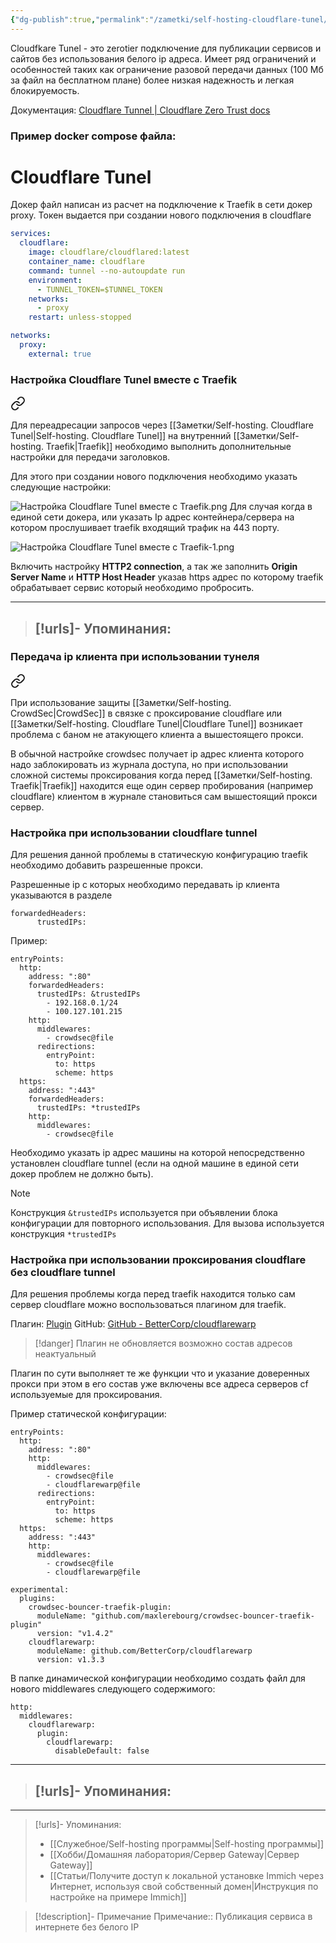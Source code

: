 ```yaml
---
{"dg-publish":true,"permalink":"/zametki/self-hosting-cloudflare-tunel/","created":"2024-08-18 01:15","updated":"2025-06-10T01:50:26+03:00"}
---
```


Cloudfkare Tunel - это zerotier подключение для публикации сервисов и сайтов без использования белого ip адреса. Имеет ряд ограничений и особенностей таких как ограничение разовой передачи данных (100 Мб за файл на бесплатном плане) более низкая надежность и легкая блокируемость.

Документация: [Cloudflare Tunnel | Cloudflare Zero Trust docs](https://developers.cloudflare.com/cloudflare-one/connections/connect-networks/)

### Пример docker compose файла:

<div class="transclusion internal-embed is-loaded"><div class="markdown-embed">

<div class="markdown-embed-title">

# Cloudflare Tunel

</div>



Докер файл написан из расчет на подключение к Traefik в сети докер proxy. Токен выдается при создании нового подключения в cloudflare

```yaml
services:
  cloudflare:
    image: cloudflare/cloudflared:latest
    container_name: cloudflare
    command: tunnel --no-autoupdate run
    environment:
      - TUNNEL_TOKEN=$TUNNEL_TOKEN
    networks:
      - proxy
    restart: unless-stopped

networks:
  proxy:
    external: true
```



</div></div>


### Настройка Cloudflare Tunel вместе с Traefik

<div class="transclusion internal-embed is-loaded"><a class="markdown-embed-link" href="/zametki/nastrojka-cloudflare-tunel-vmeste-s-traefik/" aria-label="Open link"><svg xmlns="http://www.w3.org/2000/svg" width="24" height="24" viewBox="0 0 24 24" fill="none" stroke="currentColor" stroke-width="2" stroke-linecap="round" stroke-linejoin="round" class="svg-icon lucide-link"><path d="M10 13a5 5 0 0 0 7.54.54l3-3a5 5 0 0 0-7.07-7.07l-1.72 1.71"></path><path d="M14 11a5 5 0 0 0-7.54-.54l-3 3a5 5 0 0 0 7.07 7.07l1.71-1.71"></path></svg></a><div class="markdown-embed">




Для переадресации запросов через [[Заметки/Self-hosting. Cloudflare Tunel\|Self-hosting. Cloudflare Tunel]]  на внутренний [[Заметки/Self-hosting. Traefik\|Traefik]] необходимо выполнить дополнительные настройки для передачи заголовков. 

Для этого при создании нового подключения необходимо указать следующие настройки:

![Настройка Cloudflare Tunel вместе с Traefik.png](/img/user/%D0%98%D1%81%D1%85%D0%BE%D0%B4%D0%BD%D0%B8%D0%BA%D0%B8/%D0%9D%D0%B0%D1%81%D1%82%D1%80%D0%BE%D0%B9%D0%BA%D0%B0%20Cloudflare%20Tunel%20%D0%B2%D0%BC%D0%B5%D1%81%D1%82%D0%B5%20%D1%81%20Traefik.png)
Для случая когда в единой сети докера, или указать Ip адрес контейнера/сервера на котором прослушивает traefik входящий трафик на 443 порту.

![Настройка Cloudflare Tunel вместе с Traefik-1.png](/img/user/%D0%98%D1%81%D1%85%D0%BE%D0%B4%D0%BD%D0%B8%D0%BA%D0%B8/%D0%9D%D0%B0%D1%81%D1%82%D1%80%D0%BE%D0%B9%D0%BA%D0%B0%20Cloudflare%20Tunel%20%D0%B2%D0%BC%D0%B5%D1%81%D1%82%D0%B5%20%D1%81%20Traefik-1.png)

Включить настройку **HTTP2 connection**, а так же заполнить **Origin Server Name** и **HTTP Host Header** указав https адрес по которому traefik обрабатывает сервис который необходимо пробросить.

---
> [!urls]- Упоминания:
> - 

</div></div>


### Передача ip клиента при использовании тунеля

<div class="transclusion internal-embed is-loaded"><a class="markdown-embed-link" href="/zametki/blokirovka-realnogo-ip-atakuyushhego-v-crowdsec-tarefik-cf-tunel/" aria-label="Open link"><svg xmlns="http://www.w3.org/2000/svg" width="24" height="24" viewBox="0 0 24 24" fill="none" stroke="currentColor" stroke-width="2" stroke-linecap="round" stroke-linejoin="round" class="svg-icon lucide-link"><path d="M10 13a5 5 0 0 0 7.54.54l3-3a5 5 0 0 0-7.07-7.07l-1.72 1.71"></path><path d="M14 11a5 5 0 0 0-7.54-.54l-3 3a5 5 0 0 0 7.07 7.07l1.71-1.71"></path></svg></a><div class="markdown-embed">




При использование защиты [[Заметки/Self-hosting. CrowdSec\|CrowdSec]] в связке с проксирование cloudflare или [[Заметки/Self-hosting. Cloudflare Tunel\|Cloudflare Tunel]]  возникает проблема с баном не атакующего клиента а вышестоящего прокси. 

В обычной настройке crowdsec получает ip адрес клиента которого надо заблокировать из журнала доступа, но при использовании сложной системы проксирования когда перед [[Заметки/Self-hosting. Traefik\|Traefik]] находится еще один сервер пробирования (например cloudflare) клиентом в журнале становиться сам вышестоящий прокси сервер. 

### Настройка при использовании cloudflare tunnel

Для решения данной проблемы в статическую конфигурацию traefik необходимо добавить разрешенные прокси.

Разрешенные ip с которых необходимо передавать ip клиента указываются в разделе
```
forwardedHeaders:
      trustedIPs:
```

Пример:
```
entryPoints:
  http:
    address: ":80"
    forwardedHeaders:
      trustedIPs: &trustedIPs
        - 192.168.0.1/24
        - 100.127.101.215
    http:
      middlewares:
        - crowdsec@file
      redirections:
        entryPoint:
          to: https
          scheme: https
  https:
    address: ":443"
    forwardedHeaders:
      trustedIPs: *trustedIPs
    http:
      middlewares:
        - crowdsec@file
```

Необходимо указать ip адрес машины на которой непосредственно установлен cloudflare tunnel (если на одной машине в единой сети докер проблем не должно быть).

> [!note]
> Конструкция `&trustedIPs` используется при объявлении блока конфигурации  для повторного использования. Для вызова используется конструкция `*trustedIPs`

### Настройка при использовании проксирования cloudflare без cloudflare tunnel

Для решения проблемы когда перед traefik находится только сам сервер cloudflare можно воспользоваться плагином для traefik.

Плагин: [Plugin](https://plugins.traefik.io/plugins/62e97498e2bf06d4675b9443/real-ip-from-cloudflare-proxy-tunnel)
GitHub:  [GitHub - BetterCorp/cloudflarewarp](https://github.com/BetterCorp/cloudflarewarp?tab=readme-ov-file)

> [!danger]
> Плагин не обновляется возможно состав адресов неактуальный

Плагин по сути выполняет те же функции что и указание доверенных прокси при этом в его состав уже включены все адреса серверов cf используемые для проксирования.

Пример статической конфигурации:
```
entryPoints:
  http:
    address: ":80"
    http:
      middlewares:
        - crowdsec@file
        - cloudflarewarp@file
      redirections:
        entryPoint:
          to: https
          scheme: https
  https:
    address: ":443"
    http:
      middlewares:
        - crowdsec@file
        - cloudflarewarp@file

experimental:
  plugins:
    crowdsec-bouncer-traefik-plugin:
      moduleName: "github.com/maxlerebourg/crowdsec-bouncer-traefik-plugin"
      version: "v1.4.2"
    cloudflarewarp:
      moduleName: github.com/BetterCorp/cloudflarewarp
      version: v1.3.3
```

В папке динамической конфигурации необходимо создать файл для нового middlewares следующего содержимого:
```
http:
  middlewares:
    cloudflarewarp:
      plugin:
        cloudflarewarp:
          disableDefault: false
```

---
> [!urls]- Упоминания:
> - 

</div></div>



---
> [!urls]- Упоминания:
> - [[Служебное/Self-hosting программы\|Self-hosting программы]]
> - [[Хобби/Домашняя лаборатория/Сервер Gateway\|Сервер Gateway]]
> - [[Статьи/Получите доступ к локальной установке Immich через Интернет, используя свой собственный домен\|Инструкция по настройке на примере Immich]]

> [!description]- Примечание
> Примечание:: Публикация сервиса в интернете без белого IP
